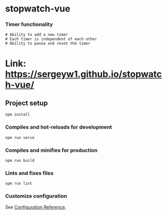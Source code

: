 # stopwatch-vue

### Timer functionality
```
# Ability to add a new timer
# Each timer is independent of each other
# Ability to pause and reset the timer
```

# Link: https://sergeyw1.github.io/stopwatch-vue/




## Project setup
```
npm install
```

### Compiles and hot-reloads for development
```
npm run serve
```

### Compiles and minifies for production
```
npm run build
```

### Lints and fixes files
```
npm run lint
```

### Customize configuration
See [Configuration Reference](https://cli.vuejs.org/config/).
